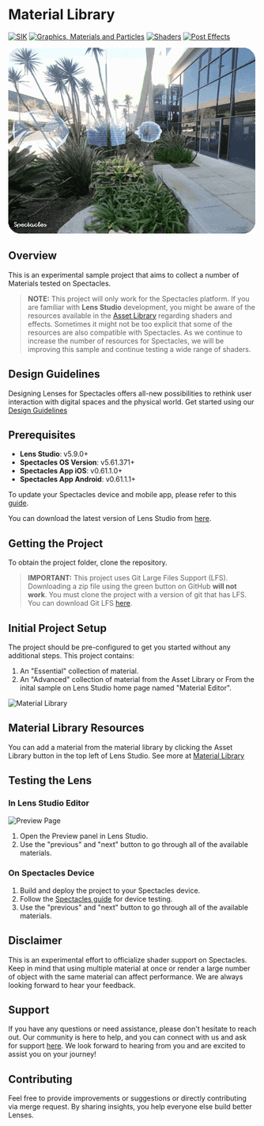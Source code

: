 # Material Library

[![SIK](https://img.shields.io/badge/SIK-Light%20Gray?color=D3D3D3)](https://developers.snap.com/spectacles/spectacles-frameworks/spectacles-interaction-kit/features/overview?) [![Graphics, Materials and Particles](https://img.shields.io/badge/Graphics%2C%20Materials%20and%20Particles-Light%20Gray?color=D3D3D3)](https://developers.snap.com/lens-studio/features/graphics/materials/overview?) [![Shaders](https://img.shields.io/badge/Shaders-Light%20Gray?color=D3D3D3)](https://developers.snap.com/lens-studio/features/graphics/materials/overview?) [![Post Effects](https://img.shields.io/badge/Post%20Effects-Light%20Gray?color=D3D3D3)](https://developers.snap.com/lens-studio/features/graphics/materials/post-effects?)

<img src="./README-ref/sample-list-material-library-rounded-edges.gif" alt="material-library" width="500" />

## Overview

This is an experimental sample project that aims to collect a number of Materials tested on Spectacles.

> **NOTE:**
> This project will only work for the Spectacles platform.
> If you are familiar with **Lens Studio** development, you might be aware of the resources available in the [Asset Library](https://developers.snap.com/lens-studio/assets-pipeline/asset-library/asset-library-overview) regarding shaders and effects. Sometimes it might not be too explicit that some of the resources are also compatible with Spectacles. As we continue to increase the number of resources for Spectacles, we will be improving this sample and continue testing a wide range of shaders.

## Design Guidelines

Designing Lenses for Spectacles offers all-new possibilities to rethink user interaction with digital spaces and the physical world.
Get started using our [Design Guidelines](https://developers.snap.com/spectacles/best-practices/design-for-spectacles/introduction-to-spatial-design)

## Prerequisites

- **Lens Studio**: v5.9.0+
- **Spectacles OS Version**: v5.61.371+
- **Spectacles App iOS**: v0.61.1.0+
- **Spectacles App Android**: v0.61.1.1+

To update your Spectacles device and mobile app, please refer to this [guide](https://support.spectacles.com/hc/en-us/articles/30214953982740-Updating).

You can download the latest version of Lens Studio from [here](https://ar.snap.com/download?lang=en-US).

## Getting the Project

To obtain the project folder, clone the repository.

> **IMPORTANT:**
> This project uses Git Large Files Support (LFS). Downloading a zip file using the green button on GitHub **will not work**. You must clone the project with a version of git that has LFS.
> You can download Git LFS [here](https://git-lfs.github.com/).

## Initial Project Setup

The project should be pre-configured to get you started without any additional steps. This project contains:

1. An "Essential" collection of material.
2. An "Advanced" collection of material from the Asset Library or From the inital sample on Lens Studio home page named "Material Editor".

<img src="./README-ref/matLibrary.png" alt="Material Library" width="600" />

## Material Library Resources

You can add a material from the material library by clicking the Asset Library button in the top left of Lens Studio.
See more at [Material Library](https://developers.snap.com/lens-studio/features/graphics/materials/material-editor/material-library)

## Testing the Lens

### In Lens Studio Editor

<img src="./README-ref/preview.png" alt="Preview Page" width="600" />

1. Open the Preview panel in Lens Studio.
2. Use the "previous" and "next" button to go through all of the available materials.

### On Spectacles Device

1. Build and deploy the project to your Spectacles device.
2. Follow the [Spectacles guide](https://developers.snap.com/spectacles/get-started/start-building/preview-panel) for device testing.
3. Use the "previous" and "next" button to go through all of the available materials.

## Disclaimer

This is an experimental effort to officialize shader support on Spectacles. Keep in mind that using multiple material at once or render a large number of object with the same material can affect performance. We are always looking forward to hear your feedback.

## Support

If you have any questions or need assistance, please don't hesitate to reach out. Our community is here to help, and you can connect with us and ask for support [here](https://www.reddit.com/r/Spectacles/). We look forward to hearing from you and are excited to assist you on your journey!

## Contributing

Feel free to provide improvements or suggestions or directly contributing via merge request. By sharing insights, you help everyone else build better Lenses.